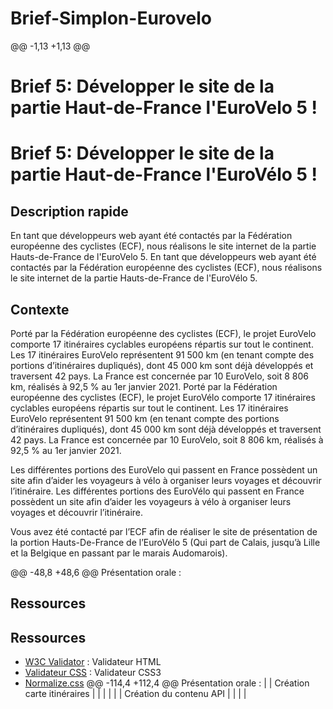 # Brief-Simplon-Eurovelo
@@ -1,13 +1,13 @@
# Brief 5: Développer le site de la partie Haut-de-France l'EuroVelo 5 !
# Brief 5: Développer le site de la partie Haut-de-France l'EuroVélo 5 !

## Description rapide

En tant que développeurs web ayant été contactés par la Fédération européenne des cyclistes (ECF), nous réalisons le site internet de la partie Hauts-de-France de l'EuroVelo 5.
En tant que développeurs web ayant été contactés par la Fédération européenne des cyclistes (ECF), nous réalisons le site internet de la partie Hauts-de-France de l'EuroVélo 5.

## Contexte
Porté par la Fédération européenne des cyclistes (ECF), le projet EuroVelo comporte 17 itinéraires cyclables européens répartis sur tout le continent. Les 17 itinéraires EuroVelo représentent 91 500 km (en tenant compte des portions d’itinéraires dupliqués), dont 45 000 km sont déjà développés et traversent 42 pays. La France est concernée par 10 EuroVelo, soit 8 806 km, réalisés à 92,5 % au 1er janvier 2021.
Porté par la Fédération européenne des cyclistes (ECF), le projet EuroVélo comporte 17 itinéraires cyclables européens répartis sur tout le continent. Les 17 itinéraires EuroVelo représentent 91 500 km (en tenant compte des portions d’itinéraires dupliqués), dont 45 000 km sont déjà développés et traversent 42 pays. La France est concernée par 10 EuroVelo, soit 8 806 km, réalisés à 92,5 % au 1er janvier 2021.

Les différentes portions des EuroVelo qui passent en France possèdent un site afin d’aider les voyageurs à vélo à organiser leurs voyages et découvrir l’itinéraire.
Les différentes portions des EuroVélo qui passent en France possèdent un site afin d’aider les voyageurs à vélo à organiser leurs voyages et découvrir l’itinéraire.

Vous avez été contacté par l’ECF afin de réaliser le site de présentation de la portion Hauts-De-France de l’EuroVélo 5 (Qui part de Calais, jusqu’à Lille et la Belgique en passant par le marais Audomarois).

@@ -48,8 +48,6 @@ Présentation orale :

## Ressources

## Ressources

-   [W3C Validator](https://validator.w3.org/) : Validateur HTML
-   [Validateur CSS](https://jigsaw.w3.org/css-validator/) : Validateur CSS3
-   [Normalize.css](https://github.com/necolas/normalize.css)
@@ -114,4 +112,4 @@ Présentation orale :
|  | Création carte itinéraires |   |   |  | 
|  | Création du contenu API |   |   | | 
```
```